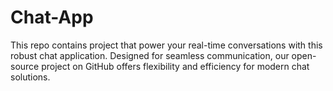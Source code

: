 # Chat-App
This repo contains project that power your real-time conversations with this robust chat application. Designed for seamless communication, our open-source project on GitHub offers flexibility and efficiency for modern chat solutions.

